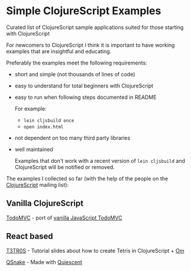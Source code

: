Simple ClojureScript Examples
=============================

Curated list of ClojureScript sample applications suited for those starting with ClojureScript


For newcomers to ClojureScript I think it is important to have working examples that are insightful and educating.

Preferably the examples meet the following requirements:

* short and simple (not thousands of lines of code)
* easy to understand for total beginners with ClojureScript
* easy to run when following steps documented in README 

  For example: 
  * `lein cljsbuild once`
  * `open index.html`
  
* not dependent on too many third party libraries
* well maintained 

  Examples that don't work with a recent version of `lein cljsbuild` and ClojureScript will be notified or removed.

The examples I collected so far (with the help of the people on the [ClojureScript](https://groups.google.com/forum/#!topic/clojurescript/84nnVJ2OLvU) mailing list):

## Vanilla ClojureScript 

[TodoMVC](https://github.com/dfuenzalida/todo-cljs) - port of [vanilla JavaScript TodoMVC](http://todomvc.com/examples/vanillajs/)

## React based
[T3TR0S](https://github.com/shaunlebron/t3tr0s-slides) - Tutorial slides about how to create Tetris in ClojureScript + [Om](https://github.com/swannodette/om)

[QSnake](https://github.com/piranha/qsnake) - Made with [Quiescent](https://github.com/levand/quiescent) 
